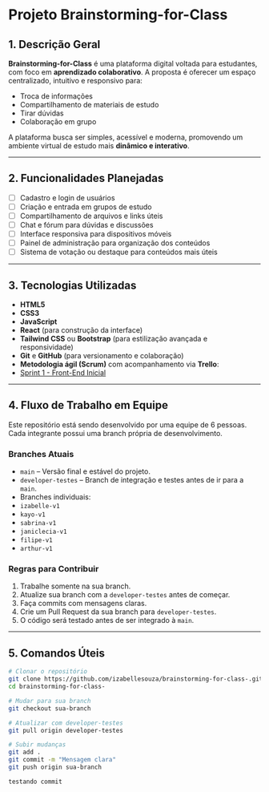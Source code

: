 # Projeto Brainstorming-for-Class

## 1. Descrição Geral

**Brainstorming-for-Class** é uma plataforma digital voltada para estudantes, com foco em **aprendizado colaborativo**. A proposta é oferecer um espaço centralizado, intuitivo e responsivo para:

- Troca de informações
- Compartilhamento de materiais de estudo
- Tirar dúvidas
- Colaboração em grupo

A plataforma busca ser simples, acessível e moderna, promovendo um ambiente virtual de estudo mais **dinâmico e interativo**.

---

## 2. Funcionalidades Planejadas

- [ ] Cadastro e login de usuários
- [ ] Criação e entrada em grupos de estudo
- [ ] Compartilhamento de arquivos e links úteis
- [ ] Chat e fórum para dúvidas e discussões
- [ ] Interface responsiva para dispositivos móveis
- [ ] Painel de administração para organização dos conteúdos
- [ ] Sistema de votação ou destaque para conteúdos mais úteis

---

## 3. Tecnologias Utilizadas

- **HTML5**
- **CSS3**
- **JavaScript**
- **React** (para construção da interface)
- **Tailwind CSS** ou **Bootstrap** (para estilização avançada e responsividade)
- **Git** e **GitHub** (para versionamento e colaboração)
- **Metodologia ágil (Scrum)** com acompanhamento via **Trello**:
- [Sprint 1 - Front-End Inicial](https://trello.com/b/wa0MC2Yo/sprint-1-front-end-inicial)

---

## 4. Fluxo de Trabalho em Equipe

Este repositório está sendo desenvolvido por uma equipe de 6 pessoas. Cada integrante possui uma branch própria de desenvolvimento.

### Branches Atuais

- `main` – Versão final e estável do projeto.
- `developer-testes` – Branch de integração e testes antes de ir para a `main`.
- Branches individuais:
- `izabelle-v1`
- `kayo-v1`
- `sabrina-v1`
- `janiclecia-v1`
- `filipe-v1`
- `arthur-v1`

### Regras para Contribuir

1. Trabalhe somente na sua branch.
2. Atualize sua branch com a `developer-testes` antes de começar.
3. Faça commits com mensagens claras.
4. Crie um Pull Request da sua branch para `developer-testes`.
5. O código será testado antes de ser integrado à `main`.

---

## 5. Comandos Úteis

```bash
# Clonar o repositório
git clone https://github.com/izabellesouza/brainstorming-for-class-.git
cd brainstorming-for-class-

# Mudar para sua branch
git checkout sua-branch

# Atualizar com developer-testes
git pull origin developer-testes

# Subir mudanças
git add .
git commit -m "Mensagem clara"
git push origin sua-branch

testando commit
